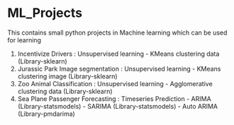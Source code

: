 # ML_Projects
This contains small python projects in Machine learning which can be used for learning

1. Incentivize Drivers : Unsupervised learning - KMeans clustering data (Library-sklearn)
2. Jurassic Park Image segmentation : Unsupervised learning - KMeans clustering image (Library-sklearn)
3. Zoo Animal Classification : Unsupervised learning - Agglomerative clustering data (Library-sklearn)
4. Sea Plane Passenger Forecasting : Timeseries Prediction - ARIMA (Library-statsmodels)
                                                           - SARIMA (Library-statsmodels)
                                                           - Auto ARIMA (Library-pmdarima)
